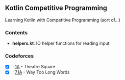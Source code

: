 Kotlin Competitive Programming
---
Learning Kotlin with Competitive Programming (sort of...)

### Contents

* **helpers.kt**: IO helper functions for reading input

### Codeforces
 - [x] : [1A](https://codeforces.com/problemset/problem/1/A) - Theatre Square
 - [x] : [71A](https://codeforces.com/problemset/problem/71/A) - Way Too Long Words